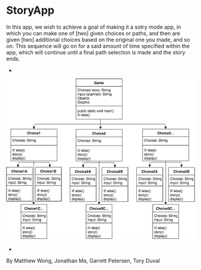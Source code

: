 # StoryApp

In this app, we wish to achieve a goal of making it a sotry mode app, in which you can make one of [two] given choices or paths, and then are given [two] additional choices based on the original one you made, and so on. This sequence will go on for a said amount of time specified within the app, which will continue until a final path selection is made and the story ends. 


-

![StoryApp](https://github.com/GarrettPete/StoryApp/blob/master/src/StoryApp.png)

-

By Matthew Wong, Jonathan Ma, Garrett Petersen, Tory Duval
